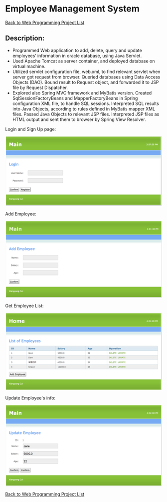 # Employee Management System

[Back to Web Programming Project List][1]

## Description: 

* Programmed Web application to add, delete, query and update employees’ information in oracle database, using Java Servlet.
* Used Apache Tomcat as server container, and deployed database on virtual machine.
* Utilized servlet configuration file, web.xml, to find relevant servlet when server got request from browser. Queried databases using Data Access Objects (DAO). Bound result to Request object, and forwarded it to JSP file by Request Dispatcher.
* Explored also Spring MVC framework and MyBatis version. Created SqlSessionFactoryBeans and MapperFactoryBeans in Spring configuration XML file, to handle SQL sessions. Interpreted SQL results into Java Objects, according to rules defined in MyBatis mapper XML files. Passed Java Objects to relevant JSP files. Interpreted JSP files as HTML output and sent them to browser by Spring View Resolver.

Login and Sign Up page:

<p align="center">
  <img src="https://github.com/jShawnTsui/Web-Programming/blob/master/JAVA/EmpServletMySQL/login.png" width="500"/>
</p>

Add Employee:

<p align="center">
  <img src="https://github.com/jShawnTsui/Web-Programming/blob/master/JAVA/EmpServletMySQL/add.png" width="500"/>
</p>

Get Employee List:

<p align="center">
  <img src="https://github.com/jShawnTsui/Web-Programming/blob/master/JAVA/EmpServletMySQL/list.png" width="500"/>
</p>

Update Employee's info:

<p align="center">
  <img src="https://github.com/jShawnTsui/Web-Programming/blob/master/JAVA/EmpServletMySQL/update.png" width="500"/>
</p>


[Back to Web Programming Project List][1]

[1]: https://github.com/jShawnTsui/Web-Programming